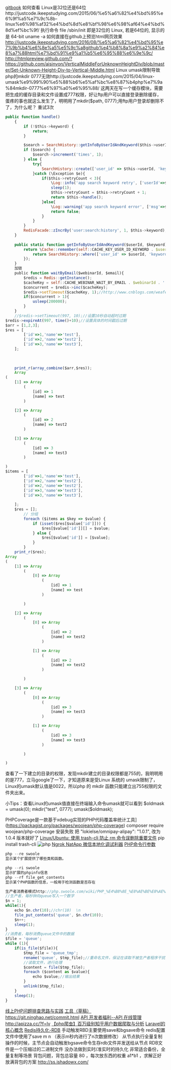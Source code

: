 [gitbook](https://www.gitbook.com/@ninghao)
如何查看 Linux是32位还是64位http://justcode.ikeepstudying.com/2015/06/%e5%a6%82%e4%bd%95%e6%9f%a5%e7%9c%8b-linux%e6%98%af32%e4%bd%8d%e8%bf%98%e6%98%af64%e4%bd%8d%ef%bc%9f/
执行命令 file /sbin/init 即是32位的 Linux, 若是64位的, 显示的是 64-bit
uname -a
如何直接在github上预览html网页效果 http://justcode.ikeepstudying.com/2016/08/%e5%a6%82%e4%bd%95%e7%9b%b4%e6%8e%a5%e5%9c%a8github%e4%b8%8a%e9%a2%84%e8%a7%88html%e7%bd%91%e9%a1%b5%e6%95%88%e6%9e%9c/
http://htmlpreview.github.com/?https://github.com/aisinvon/VerticalMiddleForUnknownHeightDiv/blob/master/Set-Unknown-Height-Div-to-Vertical-Middle.html
Linux umask限制导致php的mkdir 0777无效http://justcode.ikeepstudying.com/2015/04/linux-umask%e9%99%90%e5%88%b6%e5%af%bc%e8%87%b4php%e7%9a%84mkdir-0777%e6%97%a0%e6%95%88/
这两天在写一个缓存模块，需要把生成的缓存目录和文件设置成777权限，好让ftp用户可以直接登录删除缓存，蛋疼的事也就这么发生了，明明用了mkdir($path, 0777);用ftp用户登录却删除不了，为什么呢？
重试3次
```js
public function handle()
    {
        if (!$this->keyword) {
            return;
        }

        $search = SearchHistory::getInfoByUserIdAndKeyword($this->userId, $this->keyword);
        if ($search) {
            $search->increment('times', 1);
        } else {
            try{
                SearchHistory::create(['user_id' => $this->userId, 'keyword' => $this->keyword, 'times' => 1]);
            }catch (\Exception $e){
                if($this->retryCount < 3){
                    \Log::info('app search keyword retry', ['userId'=>$this->userId, 'keyword'=>$this->keyword, 'retryCount'=>$this->retryCount]);
                    sleep(1);
                    $this->retryCount = $this->retryCount + 1;
                    return $this->handle();
                }else{
                    \Log::warning('app search keyword error', ['msg'=>$e->getMessage(), 'file'=>__FILE__, 'line'=>__LINE__]);
                    return false;
                }
            }
        }
        RedisFacade::zIncrBy('user:search:history', 1, $this->keyword);
    }
    
    public static function getInfoByUserIdAndKeyword($userId, $keyword){
        return \Cache::remember(self::CACHE_KEY_USER_ID_KEYWORD . $userId.':'.$keyword, self::CACHE_KEY_USER_ID_KEYWORD_TIME, function() use($userId, $keyword) {
            return SearchHistory::where(['user_id' => $userId, 'keyword' => $keyword])->first();
        });
    }
    加锁
    public function waitByEmail($webinarId, $email){
        $redis = Redis::getInstance();
        $cacheKey = self::CACHE_WEBINAR_WAIT_BY_EMAIL . $webinarId . ':' . $email;
        $concurrent = $redis->inc($cacheKey);
        $redis->setTimeout($cacheKey, 1);//http://www.cnblogs.com/weafer/archive/2011/09/21/2184059.html 
        if($concurrent > 1){
            usleep(200000);
        }
    }
    //$redis->setTimeout(997, 10);//设置10秒自动超时过期
$redis->expireAt(997, time()+10);//设置具体的时间戳后过期
$arr = [1,2,3];
$res = [
        ['id'=>1,'name'=>'test'],
        ['id'=>2,'name'=>'test2'],
        ['id'=>3,'name'=>'test3'],
    ];
    
    
    
    print_r(array_combine($arr,$res));
    Array
(
    [1] => Array
        (
            [id] => 1
            [name] => test
        )

    [2] => Array
        (
            [id] => 2
            [name] => test2
        )

    [3] => Array
        (
            [id] => 3
            [name] => test3
        )

)
$items = [
        ['id'=>1,'name'=>'test'],
        ['id'=>2,'name'=>'test2'],
        ['id'=>2,'name'=>'test2'],
        ['id'=>3,'name'=>'test3'],
        ['id'=>3,'name'=>'test3'],
        
    ];
    $res = [];
        // 分组
        foreach ($items as $key => $value) {
            if (isset($res[$value['id']])) {
                $res[$value['id']][] = $value;
            } else {
                $res[$value['id']] = [$value];
            }
        }
    print_r($res);
Array
(
    [1] => Array
        (
            [0] => Array
                (
                    [id] => 1
                    [name] => test
                )

        )

    [2] => Array
        (
            [0] => Array
                (
                    [id] => 2
                    [name] => test2
                )

            [1] => Array
                (
                    [id] => 2
                    [name] => test2
                )

        )

    [3] => Array
        (
            [0] => Array
                (
                    [id] => 3
                    [name] => test3
                )

            [1] => Array
                (
                    [id] => 3
                    [name] => test3
                )

        )

)
```
 

查看了一下建立的目录的权限，发现mkdir建立的目录权限都是755的，我明明用的是777，立马google了一下，才知道原来是受Linux 系统的 umask限制了，Linux的umask默认值是0022，所以php 的 mkdir 函数只能建立出755权限的文件夹出来。

小Tips：查看Linux的umask值直接在终端输入命令umask就可以看到
$oldmask = umask(0);
mkdir("test", 0777);
umask($oldmask);

PHPCoverage是一款基于xdebug实现的PHP代码覆盖率统计工具](https://packagist.org/packages/woojean/php-coverage)
composer require woojean/php-coverage 安装失败 把 "lokielse/omnipay-alipay": "1.0.1", 改为 1.0.4 版本就好了
[Linux/Ubuntu: 使用 trash-cli 防止 rm 命令误删除重要文件](http://justcode.ikeepstudying.com/2015/11/ubuntu-%e4%bd%bf%e7%94%a8-trash-cli-%e9%98%b2%e6%ad%a2-rm-%e5%91%bd%e4%bb%a4%e8%af%af%e5%88%a0%e9%99%a4%e9%87%8d%e8%a6%81%e6%96%87%e4%bb%b6/)
pip install trash-cli
![php](https://i.loli.net/2017/07/19/596ec2f497afa.jpg)
[Ngrok NatApp 微信本地化调试利器](http://www.54php.cn/default/211.html)
[PHP命令行参数](http://php.swoole.com/wiki/PHP%E5%91%BD%E4%BB%A4%E8%A1%8C%E5%8F%82%E6%95%B0)
```js
php --re swoole
显示某个扩展提供了哪些类和函数。

php --ri swoole
显示扩展的phpinfo信息
php --rf file_get_contents
显示某个PHP函数的信息，一般用于检测函数是否存在

生产者消费者模式http://php.swoole.com/wiki/PHP_%E4%B8%8E_%E8%AE%BE%E8%AE%A1%E6%A8%A1%E5%BC%8F
//生产者，每秒钟向queue写入一个数字
$n = 1;
while(1){
	echo $n.chr(10);//chr(10)  \n
	file_put_contents('queue', $n.chr(10));
	$n++;
	sleep(1);
}
//消费者，每秒消费queue文件中的数据
$file = 'queue';
while (1){
	if(is_file($file)){
		$tmp_file = 'queue_tmp';
		rename('queue', $tmp_file);//重命名文件，保证在读取不被生产者程序干扰
		//读取文件，进行处理
		$content = file($tmp_file);
		foreach ($content as $value){
			echo $value;//输出结果
		}
		unlink($tmp_file);
	}
	sleep(1);
}


```
[线上PHP问题排查思路与实践](http://www.bo56.com/%E7%BA%BF%E4%B8%8Aphp%E9%97%AE%E9%A2%98%E6%8E%92%E6%9F%A5%E6%80%9D%E8%B7%AF%E4%B8%8E%E5%AE%9E%E8%B7%B5/)
[工具（草稿）](https://ninghao.net/blog/3502)
https://git.ninghao.net/commit.html 
[API 开发者福利--API 在线管理](https://laravel-china.org/topics/3086/api-developer-welfare-api-online-management-simulation-request-test-the-documentation-tool-apizza)
http://apizza.cc/?f=lv 
[【php爬虫】百万级别知乎用户数据爬取与分析](http://www.hoohack.me/2015/09/30/php-spider-millons-of-zhihu-user-analyze)
[Laravel的核心概念](https://lufficc.com/blog/the-core-conception-of-laravel)
[Redis持久化-RDB](https://wenchao.ren/archives/165)
手动触发RBD主要使用save和bgsave命令 redis配置文件中使用了save m n （表示m秒内进行了n次数据修改）
从节点执行全量复制操作的时候，主节点会自动触发bgsave命令生存rdb文件并发送给从节点
 RDB文件是一个压缩过的二进制文件 没办法做到实时/准实时的持久化 非常适合备份，全量复制等场景
 背包问题，背包总容量 80 ，每次放东西的权重 a1*b1 ，求解正好放满背包的方案
 http://ss.ishadowx.com/ 
 
